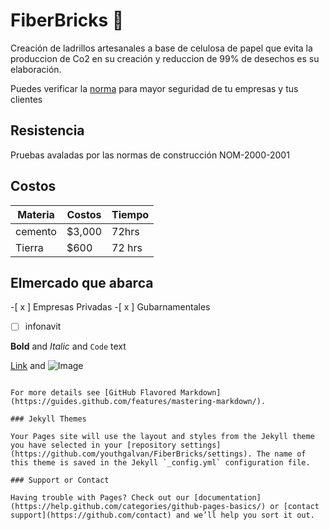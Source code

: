 # FiberBricks 📜

Creación de ladrillos artesanales a base de celulosa de papel que evita la produccion de Co2 en su creación y reduccion de 99% de desechos es su elaboración.

Puedes verificar la  [norma](https://norma.NOM.com) para mayor seguridad de tu empresas y tus clientes

## Resistencia 
 Pruebas avaladas por las normas de construcción NOM-2000-2001 

## Costos 

Materia | Costos | Tiempo
--------|--------|---------
cemento |  $3,000|   72hrs
Tierra  |  $600  |  72 hrs

## Elmercado que abarca 
-[ x ] Empresas Privadas
-[ x ] Gubarnamentales
-[  ] infonavit



**Bold** and _Italic_ and `Code` text

[Link](url) and ![Image](src)
```

For more details see [GitHub Flavored Markdown](https://guides.github.com/features/mastering-markdown/).

### Jekyll Themes

Your Pages site will use the layout and styles from the Jekyll theme you have selected in your [repository settings](https://github.com/youthgalvan/FiberBricks/settings). The name of this theme is saved in the Jekyll `_config.yml` configuration file.

### Support or Contact

Having trouble with Pages? Check out our [documentation](https://help.github.com/categories/github-pages-basics/) or [contact support](https://github.com/contact) and we’ll help you sort it out.

